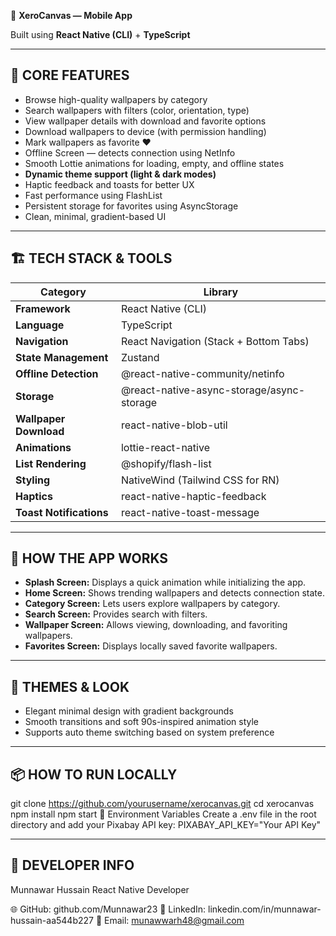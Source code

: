 🎨 **XeroCanvas — Mobile App**

Built using **React Native (CLI)** + **TypeScript**

---

## 📱 CORE FEATURES

- Browse high-quality wallpapers by category  
- Search wallpapers with filters (color, orientation, type)  
- View wallpaper details with download and favorite options  
- Download wallpapers to device (with permission handling)  
- Mark wallpapers as favorite ❤️  
- Offline Screen — detects connection using NetInfo  
- Smooth Lottie animations for loading, empty, and offline states  
- **Dynamic theme support (light & dark modes)**  
- Haptic feedback and toasts for better UX  
- Fast performance using FlashList  
- Persistent storage for favorites using AsyncStorage  
- Clean, minimal, gradient-based UI  

---

## 🏗️ TECH STACK & TOOLS

| Category | Library |
|-----------|----------|
| **Framework** | React Native (CLI) |
| **Language** | TypeScript |
| **Navigation** | React Navigation (Stack + Bottom Tabs) |
| **State Management** | Zustand |
| **Offline Detection** | @react-native-community/netinfo |
| **Storage** | @react-native-async-storage/async-storage |
| **Wallpaper Download** | react-native-blob-util |
| **Animations** | lottie-react-native |
| **List Rendering** | @shopify/flash-list |
| **Styling** | NativeWind (Tailwind CSS for RN) |
| **Haptics** | react-native-haptic-feedback |
| **Toast Notifications** | react-native-toast-message |

---

## 🧠 HOW THE APP WORKS

- **Splash Screen:** Displays a quick animation while initializing the app.  
- **Home Screen:** Shows trending wallpapers and detects connection state.  
- **Category Screen:** Lets users explore wallpapers by category.  
- **Search Screen:** Provides search with filters.  
- **Wallpaper Screen:** Allows viewing, downloading, and favoriting wallpapers.  
- **Favorites Screen:** Displays locally saved favorite wallpapers.  

---

## 🌈 THEMES & LOOK

- Elegant minimal design with gradient backgrounds  
- Smooth transitions and soft 90s-inspired animation style  
- Supports auto theme switching based on system preference  

---

## 📦 HOW TO RUN LOCALLY

git clone https://github.com/yourusername/xerocanvas.git
cd xerocanvas
npm install
npm start
🧩 Environment Variables
Create a .env file in the root directory and add your Pixabay API key:
PIXABAY_API_KEY="Your API Key"

---

## 👤 DEVELOPER INFO

Munnawar Hussain
React Native Developer

🌐 GitHub: github.com/Munnawar23
💼 LinkedIn: linkedin.com/in/munnawar-hussain-aa544b227
📧 Email: munawwarh48@gmail.com